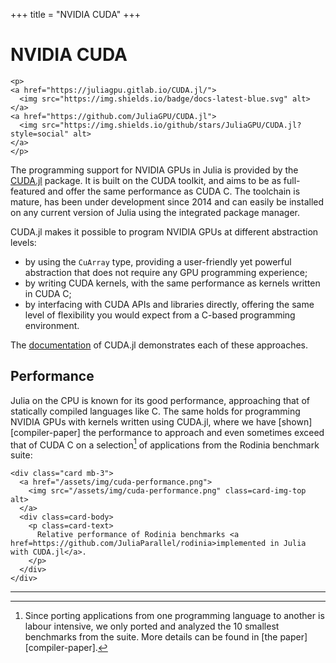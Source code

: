 +++
title = "NVIDIA CUDA"
+++

# NVIDIA CUDA

~~~
<p>
<a href="https://juliagpu.gitlab.io/CUDA.jl/">
  <img src="https://img.shields.io/badge/docs-latest-blue.svg" alt>
</a>
<a href="https://github.com/JuliaGPU/CUDA.jl">
  <img src="https://img.shields.io/github/stars/JuliaGPU/CUDA.jl?style=social" alt>
</a>
</p>
~~~

The programming support for NVIDIA GPUs in Julia is provided by the
[CUDA.jl](https://github.com/JuliaGPU/CUDA.jl) package.
It is built on the CUDA toolkit, and aims to be as full-featured and offer the same performance as CUDA C.
The toolchain is mature, has been under development since 2014 and can easily be installed on any current version of Julia using the integrated package manager.

CUDA.jl makes it possible to program NVIDIA GPUs at different abstraction levels:

- by using the `CuArray` type, providing a user-friendly yet powerful abstraction that does not require any GPU programming experience;
- by writing CUDA kernels, with the same performance as kernels written in CUDA C;
- by interfacing with CUDA APIs and libraries directly, offering the same level of
  flexibility you would expect from a C-based programming environment.

The [documentation](https://juliagpu.gitlab.io/CUDA.jl/) of CUDA.jl demonstrates each of these approaches.


## Performance

Julia on the CPU is known for its good performance, approaching that of statically compiled languages like C. The same holds for programming NVIDIA GPUs with kernels written using CUDA.jl, where we have [shown][compiler-paper] the performance to approach and even sometimes exceed that of CUDA C on a selection[^1] of applications from the Rodinia benchmark suite:

~~~
<div class="card mb-3">
  <a href="/assets/img/cuda-performance.png">
    <img src="/assets/img/cuda-performance.png" class=card-img-top alt>
  </a>
  <div class=card-body>
    <p class=card-text>
      Relative performance of Rodinia benchmarks <a href=https://github.com/JuliaParallel/rodinia>implemented in Julia with CUDA.jl</a>.
    </p>
  </div>
</div>
~~~

---

[^1]: Since porting applications from one programming language to another is labour
intensive, we only ported and analyzed the 10 smallest benchmarks from the suite. More details can be found in [the paper][compiler-paper].
